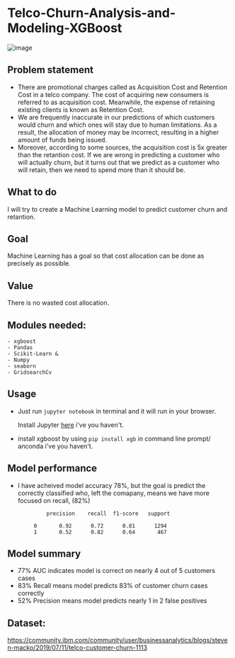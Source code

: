 # Telco-Churn-Analysis-and-Modeling-XGBoost
![image](https://user-images.githubusercontent.com/86415241/141137806-2d182c32-4848-4465-b8a8-0206c79957ce.png)

## Problem statement
- There are promotional charges called as Acquisition Cost and Retention Cost in a telco company. The cost of acquiring new consumers is referred to as acquisition cost. Meanwhile, the expense of retaining existing clients is known as Retention Cost.
- We are frequently inaccurate in our predictions of which customers would churn and which ones will stay due to human limitations. As a result, the allocation of money may be incorrect, resulting in a higher amount of funds being issued.
- Moreover, according to some sources, the acquisition cost is 5x greater than the retantion cost. If we are wrong in predicting a customer who will actually churn, but it turns out that we predict as a customer who will retain, then we need to spend more than it should be.

## What to do
I will try to create a Machine Learning model to predict customer churn and retantion.

## Goal
Machine Learning has a goal so that cost allocation can be done as precisely as possible.

## Value
There is no wasted cost allocation.

## Modules needed:
```
- xgboost
- Pandas
- Scikit-Learn &
- Numpy
- seaborn
- GridsearchCv
```


## Usage

- Just run `jupyter notebook` in terminal and it will run in your browser.

  Install Jupyter [here](http://jupyter.readthedocs.io/en/latest/install.html) i've you haven't.

- install xgboost by using `pip install xgb` in command line prompt/ anconda  i've you haven't.

## Model performance
- I have acheived model accuracy 78%, but the goal is predict the correctly classified who, left the comapany, means we have more focused on recall, (82%)

               precision    recall  f1-score   support

           0       0.92      0.72      0.81      1294
           1       0.52      0.82      0.64       467

## Model summary
- 77% AUC indicates model is correct on nearly 4 out of 5 customers cases
- 83% Recall means model predicts 83% of customer churn cases correctly
- 52% Precision means model predicts nearly 1 in 2 false positives 

## Dataset:
https://community.ibm.com/community/user/businessanalytics/blogs/steven-macko/2019/07/11/telco-customer-churn-1113

